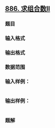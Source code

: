 ## [886. 求组合数II](https://www.acwing.com/problem/content/solution/888/1/)

### 题目

### 输入格式

### 输出格式

### 数据范围

### 输入样例：

```

```

### 输出样例：

```

```

### 题解